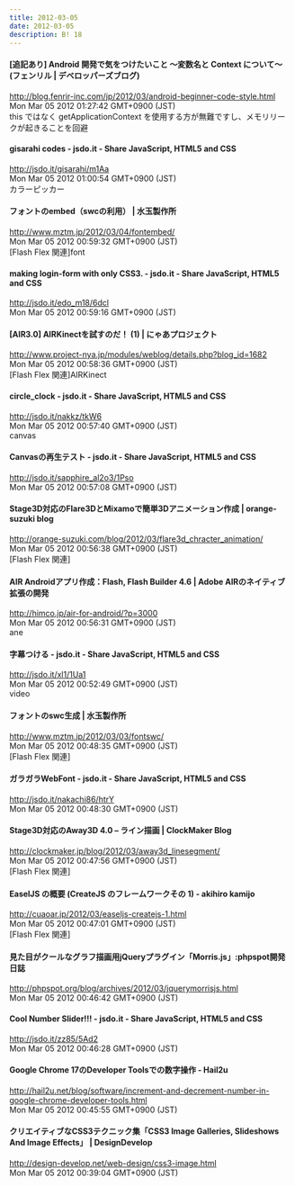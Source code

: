 ```yaml
---
title: 2012-03-05
date: 2012-03-05
description: B! 18
---
```


#### [追記あり] Android 開発で気をつけたいこと 〜変数名と Context について〜 (フェンリル | デベロッパーズブログ)
http://blog.fenrir-inc.com/jp/2012/03/android-beginner-code-style.html<br>
Mon Mar 05 2012 01:27:42 GMT+0900 (JST)<br>
 this ではなく getApplicationContext を使用する方が無難ですし、メモリリークが起きることを回避


#### gisarahi codes - jsdo.it - Share JavaScript, HTML5 and CSS
http://jsdo.it/gisarahi/m1Aa<br>
Mon Mar 05 2012 01:00:54 GMT+0900 (JST)<br>
カラーピッカー


#### フォントのembed（swcの利用） | 水玉製作所
http://www.mztm.jp/2012/03/04/fontembed/<br>
Mon Mar 05 2012 00:59:32 GMT+0900 (JST)<br>
[Flash Flex 関連]font


#### making login-form with only CSS3. - jsdo.it - Share JavaScript, HTML5 and CSS
http://jsdo.it/edo_m18/6dcl<br>
Mon Mar 05 2012 00:59:16 GMT+0900 (JST)<br>


#### [AIR3.0] AIRKinectを試すのだ！ (1) | にゃあプロジェクト
http://www.project-nya.jp/modules/weblog/details.php?blog_id=1682<br>
Mon Mar 05 2012 00:58:36 GMT+0900 (JST)<br>
[Flash Flex 関連]AIRKinect


#### circle_clock - jsdo.it - Share JavaScript, HTML5 and CSS
http://jsdo.it/nakkz/tkW6<br>
Mon Mar 05 2012 00:57:40 GMT+0900 (JST)<br>
canvas


#### Canvasの再生テスト - jsdo.it - Share JavaScript, HTML5 and CSS
http://jsdo.it/sapphire_al2o3/1Pso<br>
Mon Mar 05 2012 00:57:08 GMT+0900 (JST)<br>


#### Stage3D対応のFlare3DとMixamoで簡単3Dアニメーション作成 | orange-suzuki blog
http://orange-suzuki.com/blog/2012/03/flare3d_chracter_animation/<br>
Mon Mar 05 2012 00:56:38 GMT+0900 (JST)<br>
[Flash Flex 関連]


#### AIR Androidアプリ作成：Flash, Flash Builder 4.6 | Adobe AIRのネイティブ拡張の開発
http://himco.jp/air-for-android/?p=3000<br>
Mon Mar 05 2012 00:56:31 GMT+0900 (JST)<br>
ane


#### 字幕つける - jsdo.it - Share JavaScript, HTML5 and CSS
http://jsdo.it/xl1/1Ua1<br>
Mon Mar 05 2012 00:52:49 GMT+0900 (JST)<br>
video


#### フォントのswc生成 | 水玉製作所
http://www.mztm.jp/2012/03/03/fontswc/<br>
Mon Mar 05 2012 00:48:35 GMT+0900 (JST)<br>
[Flash Flex 関連]


#### ガラガラWebFont - jsdo.it - Share JavaScript, HTML5 and CSS
http://jsdo.it/nakachi86/htrY<br>
Mon Mar 05 2012 00:48:30 GMT+0900 (JST)<br>


####   Stage3D対応のAway3D 4.0 – ライン描画 | ClockMaker Blog
http://clockmaker.jp/blog/2012/03/away3d_linesegment/<br>
Mon Mar 05 2012 00:47:56 GMT+0900 (JST)<br>
[Flash Flex 関連]


#### EaselJS の概要 (CreateJS のフレームワークその 1) - akihiro kamijo
http://cuaoar.jp/2012/03/easeljs-createjs-1.html<br>
Mon Mar 05 2012 00:47:01 GMT+0900 (JST)<br>
[Flash Flex 関連]


#### 見た目がクールなグラフ描画用jQueryプラグイン「Morris.js」:phpspot開発日誌
http://phpspot.org/blog/archives/2012/03/jquerymorrisjs.html<br>
Mon Mar 05 2012 00:46:42 GMT+0900 (JST)<br>


#### Cool Number Slider!!! - jsdo.it - Share JavaScript, HTML5 and CSS
http://jsdo.it/zz85/5Ad2<br>
Mon Mar 05 2012 00:46:28 GMT+0900 (JST)<br>


#### Google Chrome 17のDeveloper Toolsでの数字操作 - Hail2u
http://hail2u.net/blog/software/increment-and-decrement-number-in-google-chrome-developer-tools.html<br>
Mon Mar 05 2012 00:45:55 GMT+0900 (JST)<br>


#### クリエイティブなCSS3テクニック集「CSS3 Image Galleries, Slideshows And Image Effects」  | DesignDevelop
http://design-develop.net/web-design/css3-image.html<br>
Mon Mar 05 2012 00:39:04 GMT+0900 (JST)<br>


